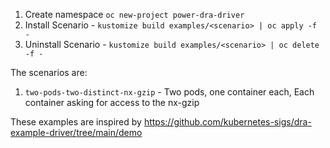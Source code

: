 

1. Create namespace `oc new-project power-dra-driver`
2. Install Scenario - `kustomize build examples/<scenario> | oc apply -f -`
3. Uninstall Scenario - `kustomize build examples/<scenario> | oc delete -f -`


The scenarios are:
1. `two-pods-two-distinct-nx-gzip` - Two pods, one container each, Each container asking for access to the nx-gzip

These examples are inspired by https://github.com/kubernetes-sigs/dra-example-driver/tree/main/demo